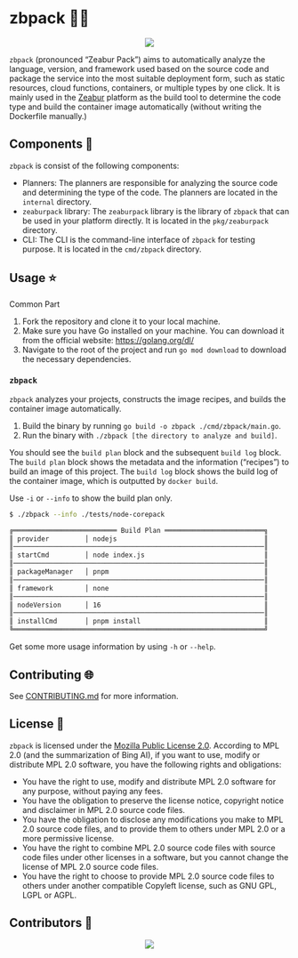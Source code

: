 # zbpack 👨‍💻

<p align="center">
<img src="https://github.com/anshulsoni4/zbpack/assets/74638335/e4eec253-58c6-4a46-8a5e-9abd5ef5054b">
</p>

`zbpack` (pronounced “Zeabur Pack”) aims to automatically analyze the language, version, and framework used based on the source code and package the service into the most suitable deployment form, such as static resources, cloud functions, containers, or multiple types by one click. It is mainly used in the [Zeabur](https://zeabur.com) platform as the build tool to determine the code type and build the container image automatically (without writing the Dockerfile manually.)

## Components 📍

`zbpack` is consist of the following components:

- Planners: The planners are responsible for analyzing the source code and determining the type of the code. The planners are located in the `internal` directory.
- `zeaburpack` library: The `zeaburpack` library is the library of `zbpack` that can be used in your platform directly. It is located in the `pkg/zeaburpack` directory.
- CLI: The CLI is the command-line interface of `zbpack` for testing purpose. It is located in the `cmd/zbpack` directory.

## Usage ⭐️

Common Part

1. Fork the repository and clone it to your local machine.
2. Make sure you have Go installed on your machine. You can download it from the official website: <https://golang.org/dl/>
3. Navigate to the root of the project and run `go mod download` to download the necessary dependencies.

### `zbpack` 

`zbpack` analyzes your projects, constructs the image recipes, and builds the container image automatically.

1. Build the binary by running `go build -o zbpack ./cmd/zbpack/main.go`.
2. Run the binary with `./zbpack [the directory to analyze and build]`.

You should see the `build plan` block and the subsequent `build log` block. The `build plan` block shows the metadata and the information (“recipes”) to build an image of this project. The `build log` block shows the build log of the container image, which is outputted by `docker build`.

Use `-i` or `--info` to show the build plan only.

```bash
$ ./zbpack --info ./tests/node-corepack

╔══════════════════════════ Build Plan ═════════════════════════╗
║ provider         │ nodejs                                     ║
║───────────────────────────────────────────────────────────────║
║ startCmd         │ node index.js                              ║
║───────────────────────────────────────────────────────────────║
║ packageManager   │ pnpm                                       ║
║───────────────────────────────────────────────────────────────║
║ framework        │ none                                       ║
║───────────────────────────────────────────────────────────────║
║ nodeVersion      │ 16                                         ║
║───────────────────────────────────────────────────────────────║
║ installCmd       │ pnpm install                               ║
╚═══════════════════════════════════════════════════════════════╝
```

Get some more usage information by using `-h` or `--help`.

## Contributing 🌐

See [CONTRIBUTING.md](./CONTRIBUTING.md) for more information.

## License 📃

`zbpack` is licensed under the [Mozilla Public License 2.0](./LICENSE). According to MPL 2.0 (and the summarization of Bing AI), if you want to use, modify or distribute MPL 2.0 software, you have the following rights and obligations:

- You have the right to use, modify and distribute MPL 2.0 software for any purpose, without paying any fees.
- You have the obligation to preserve the license notice, copyright notice and disclaimer in MPL 2.0 source code files.
- You have the obligation to disclose any modifications you make to MPL 2.0 source code files, and to provide them to others under MPL 2.0 or a more permissive license.
- You have the right to combine MPL 2.0 source code files with source code files under other licenses in a software, but you cannot change the license of MPL 2.0 source code files.
- You have the right to choose to provide MPL 2.0 source code files to others under another compatible Copyleft license, such as GNU GPL, LGPL or AGPL.

## Contributors 🤝

<p align="center">
<a href="https://github.com/zeabur/zbpack/graphs/contributors">
  <img src="https://contrib.rocks/image?repo=zeabur/zbpack" />
</a></p>
